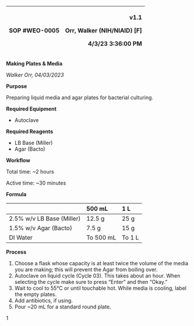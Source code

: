 ﻿|SOP #WEO-0005                   |<p>v1.1</p><p>Orr, Walker (NIH/NIAID) [F]</p><p>4/3/23 3:36:00 PM</p>|
| :- | -: |

**Making Plates & Media**

*Walker Orr, 04/03/2023*

**Purpose**

Preparing liquid media and agar plates for bacterial culturing.

**Required Equipment**

- Autoclave

**Required Reagents**

- LB Base (Miller)
- Agar (Bacto)

**Workflow**

Total time: ~2 hours

Active time: ~30 minutes

**Formula**

||**500 mL**|**1 L**|
| :- | :- | :- |
|2\.5% w/v LB Base (Miller)|12\.5 g|25 g|
|1\.5% w/v Agar (Bacto)|7\.5 g|15 g|
|DI Water|To 500 mL|To 1 L|

**Process**

1. Choose a flask whose capacity is at least twice the volume of the media you are making; this will prevent the Agar from boiling over.
1. Autoclave on liquid cycle (Cycle 03). This takes about an hour. When selecting the cycle make sure to press “Enter” and then “Okay.”
1. Wait to cool to 55°C or until touchable hot. While media is cooling, label the empty plates.
1. Add antibiotics, if using.
1. Pour ~20 mL for a standard round plate.

1

